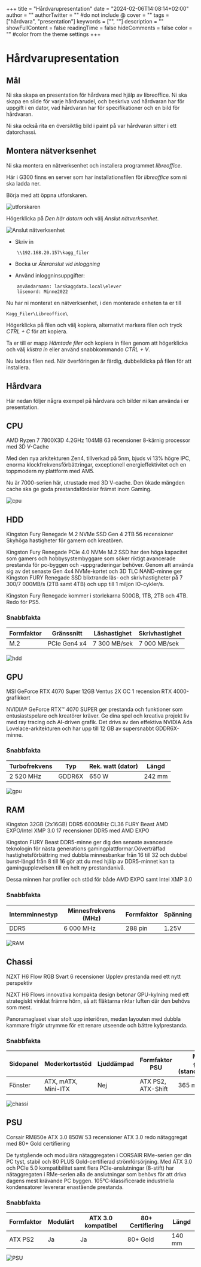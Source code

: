 +++
title = "Hårdvarupresentation"
date = "2024-02-06T14:08:14+02:00"
author = ""
authorTwitter = "" #do not include @
cover = ""
tags = ["hårdvara", "presentation"]
keywords = ["", ""]
description = ""
showFullContent = false
readingTime = false
hideComments = false
color = "" #color from the theme settings
+++
# Hårdvarupresentation

## Mål
Ni ska skapa en presentation för hårdvara med hjälp av libreoffice. Ni ska skapa en slide för varje hårdvarudel, och beskriva vad hårdvaran har för uppgift i en dator, vad hårdvaran har för specifikationer och en bild för hårdvaran.

Ni ska också rita en översiktlig bild i paint på var hårdvaran sitter i ett datorchassi.

## Montera nätverksenhet

Ni ska montera en nätverksenhet och installera programmet *libreoffice*.

Här i G300 finns en server som har installationsfilen för *libreoffice* som ni ska ladda ner. 

Börja med att öppna utforskaren.

![utforskaren](/installera_libreoffice/1.png)

Högerklicka på *Den här datorn* och välj *Anslut nätverksenhet*.

![Anslut nätverksenhet](/installera_libreoffice/2.png)

- Skriv in 
~~~
    \\192.168.20.157\kagg_filer
~~~
- Bocka ur *Återanslut vid inloggning*

- Använd inloggninsuppgifter:
~~~
    användarnamn: larskaggdata.local\elever
    lösenord: Minne2022
~~~

Nu har ni monterat en nätverksenhet, i den monterade enheten ta er till 
~~~~
Kagg_Filer\Libreoffice\
~~~~

Högerklicka på filen och välj kopiera, alternativt markera filen och tryck *CTRL + C* för att kopiera.

Ta er till er mapp *Hämtade filer* och kopiera in filen genom att högerklicka och välj *klistra in* eller använd snabbkommando *CTRL + V*.

Nu laddas filen ned. När överföringen är färdig, dubbelklicka på filen för att installera.

## Hårdvara

Här nedan följer några exempel på hårdvara och bilder ni kan använda i er presentation.

## CPU

AMD Ryzen 7 7800X3D 4.2GHz 104MB
63 recensioner
8-kärnig processor med 3D V-Cache

Med den nya arkitekturen Zen4, tillverkad på 5nm, bjuds vi 13% högre IPC, enorma klockfrekvensförbättringar, exceptionell energieffektivitet och en toppmodern ny plattform med AM5.

Nu är 7000-serien här, utrustade med 3D V-cache. Den ökade mängden cache ska ge goda prestandafördelar främst inom Gaming.

![cpu](/installera_libreoffice/cpu.png)

## HDD

Kingston Fury Renegade M.2 NVMe SSD Gen 4 2TB
56 recensioner
Skyhöga hastigheter för gamern och kreatören.

Kingston Fury Renegade PCIe 4.0 NVMe M.2 SSD har den höga kapacitet som gamers och hobbysystembyggare som söker riktigt avancerade prestanda för pc-byggen och -uppgraderingar behöver. Genom att använda sig av det senaste Gen 4x4 NVMe-kortet och 3D TLC NAND-minne ger Kingston FURY Renegade SSD blixtrande läs- och skrivhastigheter på 7 300/7 000MB/s (2TB samt 4TB) och upp till 1 miljon IO-cykler/s.

Kingston Fury Renegade kommer i storlekarna 500GB, 1TB, 2TB och 4TB. Redo för PS5.
### Snabbfakta

| Formfaktor | Gränssnitt | Läshastighet | Skrivhastighet
| --- | --- | --- | ---
| M.2 | PCIe Gen4 x4 | 7 300 MB/sek | 7 000 MB/sek

![hdd](/installera_libreoffice/hdd.png)

## GPU
MSI GeForce RTX 4070 Super 12GB Ventus 2X OC
1 recension
RTX 4000-grafikkort

NVIDIA® GeForce RTX™ 4070 SUPER ger prestanda och funktioner som entusiastspelare och kreatörer kräver. Ge dina spel och kreativa projekt liv med ray tracing och AI-driven grafik. Det drivs av den effektiva NVIDIA Ada Lovelace-arkitekturen och har upp till 12 GB av supersnabbt GDDR6X-minne.
### Snabbfakta

| Turbofrekvens | Typ | Rek. watt (dator) | Längd
| --- | --- | --- | ---
| 2 520 MHz | GDDR6X | 650 W | 242 mm

![gpu](/installera_libreoffice/gpu.png)

## RAM

Kingston 32GB (2x16GB) DDR5 6000MHz CL36 FURY Beast AMD EXPO/Intel XMP 3.0
17 recensioner
DDR5 med AMD EXPO

Kingston FURY Beast DDR5-minne ger dig den senaste avancerade teknologin för nästa generations gamingplattformar.Oöverträffad hastighetsförbättring med dubbla minnesbankar från 16 till 32 och dubbel burst-längd från 8 till 16 gör att du med hjälp av DDR5-minnet kan ta gamingupplevelsen till en helt ny prestandanivå.

Dessa minnen har profiler och stöd för både AMD EXPO samt Intel XMP 3.0
### Snabbfakta

| Internminnestyp | Minnesfrekvens (MHz) | Formfaktor | Spänning |
| --- | --- | --- | --- |
| DDR5 | 6 000 MHz | 288 pin | 1.25V

![RAM](/installera_libreoffice/RAM.png)

## Chassi

NZXT H6 Flow RGB Svart
6 recensioner
Upplev prestanda med ett nytt perspektiv

NZXT H6 Flows innovativa kompakta design betonar GPU-kylning med ett strategiskt vinklat främre hörn, så att fläktarna riktar luften där den behövs som mest.

Panoramaglaset visar stolt upp interiören, medan layouten med dubbla kammare frigör utrymme för ett renare utseende och bättre kylprestanda.
### Snabbfakta

| Sidopanel | Moderkortsstöd | Ljuddämpad | Formfaktor PSU | Max längd grafikkort (standardutförande)
| --- | --- | --- | --- | ---
| Fönster | ATX, mATX, Mini-ITX | Nej | ATX PS2, ATX-Shift | 365 mm

![chassi](/installera_libreoffice/chassi.png)

## PSU

Corsair RM850e ATX 3.0 850W
53 recensioner
ATX 3.0 redo nätaggregat med 80+ Gold certifiering

De tystgående och modulära nätaggregaten i CORSAIR RMe-serien ger din PC tyst, stabil och 80 PLUS Gold-certifierad strömförsörjning. Med ATX 3.0 och PCIe 5.0 kompatibilitet samt flera PCIe-anslutningar (8-stift) har nätaggregaten i RMe-serien alla de anslutningar som behövs för att driva dagens mest krävande PC byggen. 105°C-klassificerade industriella kondensatorer levererar enastående prestanda.
### Snabbfakta

| Formfaktor | Modulärt | ATX 3.0 kompatibel | 80+ Certifiering | Längd
| --- | --- | --- | --- | ---
| ATX PS2 | Ja | Ja | 80+ Gold | 140 mm

![PSU](/installera_libreoffice/psu.png)
